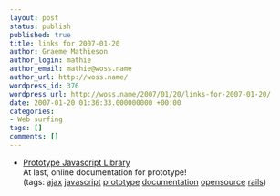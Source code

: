 ```yaml
---
layout: post
status: publish
published: true
title: links for 2007-01-20
author: Graeme Mathieson
author_login: mathie
author_email: mathie@woss.name
author_url: http://woss.name/
wordpress_id: 376
wordpress_url: http://woss.name/2007/01/20/links-for-2007-01-20/
date: 2007-01-20 01:36:33.000000000 +00:00
categories:
- Web surfing
tags: []
comments: []
---
```

<ul class="delicious">
	<li>
		<div class="delicious-link"><a href="http://prototypejs.org/">Prototype Javascript Library</a></div>
		<div class="delicious-extended">At last, online documentation for prototype!</div>
		<div class="delicious-tags">(tags: <a href="http://del.icio.us/mathie/ajax">ajax</a> <a href="http://del.icio.us/mathie/javascript">javascript</a> <a href="http://del.icio.us/mathie/prototype">prototype</a> <a href="http://del.icio.us/mathie/documentation">documentation</a> <a href="http://del.icio.us/mathie/opensource">opensource</a> <a href="http://del.icio.us/mathie/rails">rails</a>)</div>
	</li>
</ul>
